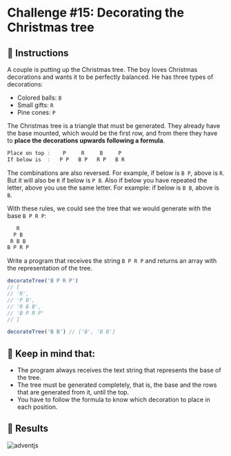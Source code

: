 # Challenge #15: Decorating the Christmas tree

## 📖 Instructions

A couple is putting up the Christmas tree. The boy loves Christmas decorations and wants it to be perfectly balanced. He has three types of decorations:

- Colored balls: `B`
- Small gifts: `R`
- Pine cones: `P`

The Christmas tree is a triangle that must be generated. They already have the base mounted, which would be the first row, and from there they have to **place the decorations upwards following a formula**.

```js
Place on top :    P     R     B     P
If below is  :   P P   B P   R P   B R
```

The combinations are also reversed. For example, if below is `B P`, above is `R`. But it will also be `R` if below is `P B`. Also if below you have repeated the letter, above you use the same letter. For example: if below is `B B`, above is `B`.

With these rules, we could see the tree that we would generate with the base `B P R P`:

```js
   R
  P B
 R B B
B P R P
```

Write a program that receives the string `B P R P` and returns an array with the representation of the tree.

```js
decorateTree('B P R P')
// [
// 'R',
// 'P B',
// 'R B B',
// 'B P R P'
// ]

decorateTree('B B') // ['B', 'B B']
```

## 📝 Keep in mind that:

- The program always receives the text string that represents the base of the tree.
- The tree must be generated completely, that is, the base and the rows that are generated from it, until the top.
- You have to follow the formula to know which decoration to place in each position.

## 📜 Results

![adventjs](https://user-images.githubusercontent.com/78381898/208271428-bf709d29-476b-463a-8075-b7f5e06c1f82.png)

